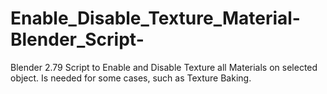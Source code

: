 # Enable_Disable_Texture_Material-Blender_Script-
Blender 2.79 Script to Enable and Disable Texture all Materials on selected object. Is needed for some cases, such as Texture Baking.
